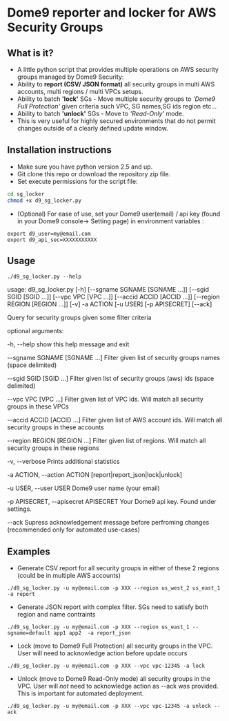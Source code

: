 # Dome9 reporter and locker for AWS Security Groups

## What is it?
- A little python script that provides multiple operations on AWS security groups managed by Dome9 Security:
- Ability to **report (CSV/ JSON format)** all security groups in multi AWS accounts, multi regions / multi VPCs setups.
- Ability to batch **'lock'** SGs - Move multiple security groups to *'Dome9 Full Protection'* given criteria such VPC, SG names,SG ids region etc...
- Ability to batch **'unlock'** SGs - Move to *'Read-Only'* mode.
- This is very useful for highly secured environments that do not permit changes outside of a clearly defined update window.

## Installation instructions
- Make sure you have python version 2.5 and up.
- Git clone this repo or download the repository zip file.
- Set execute permissions for the script file:

```bash
cd sg_locker
chmod +x d9_sg_locker.py
```

- (Optional) For ease of use, set your Dome9 user(email) / api key (found in your Dome9 console-> Setting page) in environment variables : 

```
export d9_user=my@email.com
export d9_api_sec=XXXXXXXXXXX
```

## Usage

```
./d9_sg_locker.py --help
```

usage: d9_sg_locker.py [-h] [--sgname SGNAME [SGNAME ...]]
                       [--sgid SGID [SGID ...]] [--vpc VPC [VPC ...]]
                       [--accid ACCID [ACCID ...]]
                       [--region REGION [REGION ...]] [-v] -a ACTION [-u USER]
                       [-p APISECRET] [--ack]

Query for security groups given some filter criteria

optional arguments:

  -h, --help            show this help message and exit
  
  --sgname SGNAME [SGNAME ...]
                        Filter given list of security groups names (space
                        delimited)
						
  --sgid SGID [SGID ...]
                        Filter given list of security groups (aws) ids (space
                        delimited)
						
  --vpc VPC [VPC ...]   Filter given list of VPC ids. Will match all security
                        groups in these VPCs
						
  --accid ACCID [ACCID ...]
                        Filter given list of AWS account ids. Will match all
                        security groups in these accounts
						
  --region REGION [REGION ...]
                        Filter given list of regions. Will match all security
                        groups in these regions
						
  -v, --verbose         Prints additional statistics
  
  -a ACTION, --action ACTION
                        [report|report_json|lock|unlock]
						
  -u USER, --user USER  Dome9 user name (your email)
  
  -p APISECRET, --apisecret APISECRET
                        Your Dome9 api key. Found under settings.
						
  --ack                 Supress acknowledgement message before perfroming
                        changes (recommended only for automated use-cases)

					
## Examples
* Generate CSV report for all security groups in either of these 2 regions (could be in multiple AWS accounts)

```
./d9_sg_locker.py -u my@email.com -p XXX --region us_west_2 us_east_1 -a report
```

* Generate JSON report with complex filter. SGs need to satisfy both region and name contraints

```
./d9_sg_locker.py -u my@email.com -p XXX --region us_east_1 --sgname=default app1 app2  -a report_json
```

* Lock (move to Dome9 Full Protection) all security groups in the VPC. User will need to acknowledge action before update occurs

```
./d9_sg_locker.py -u my@email.com -p XXX --vpc vpc-12345 -a lock
```

* Unlock (move to Dome9 Read-Only mode) all security groups in the VPC. User will *not* need to acknowledge action as --ack was provided. This is important for automated deployment.

```
./d9_sg_locker.py -u my@email.com -p XXX --vpc vpc-12345 -a unlock --ack
```